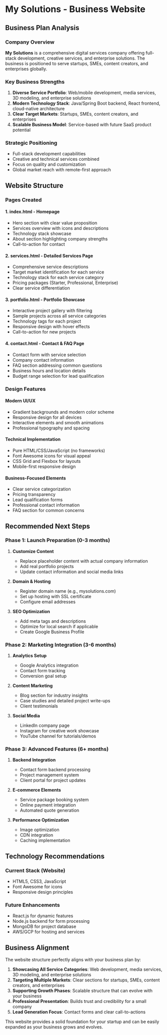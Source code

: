 # My Solutions - Business Website

## Business Plan Analysis

### Company Overview
**My Solutions** is a comprehensive digital services company offering full-stack development, creative services, and enterprise solutions. The business is positioned to serve startups, SMEs, content creators, and enterprises globally.

### Key Business Strengths
1. **Diverse Service Portfolio**: Web/mobile development, media services, 3D modeling, and enterprise solutions
2. **Modern Technology Stack**: Java/Spring Boot backend, React frontend, cloud-native architecture
3. **Clear Target Markets**: Startups, SMEs, content creators, and enterprises
4. **Scalable Business Model**: Service-based with future SaaS product potential

### Strategic Positioning
- Full-stack development capabilities
- Creative and technical services combined
- Focus on quality and customization
- Global market reach with remote-first approach

## Website Structure

### Pages Created

#### 1. **index.html** - Homepage
- Hero section with clear value proposition
- Services overview with icons and descriptions
- Technology stack showcase
- About section highlighting company strengths
- Call-to-action for contact

#### 2. **services.html** - Detailed Services Page
- Comprehensive service descriptions
- Target market identification for each service
- Technology stack for each service category
- Pricing packages (Starter, Professional, Enterprise)
- Clear service differentiation

#### 3. **portfolio.html** - Portfolio Showcase
- Interactive project gallery with filtering
- Sample projects across all service categories
- Technology tags for each project
- Responsive design with hover effects
- Call-to-action for new projects

#### 4. **contact.html** - Contact & FAQ Page
- Contact form with service selection
- Company contact information
- FAQ section addressing common questions
- Business hours and location details
- Budget range selection for lead qualification

### Design Features

#### Modern UI/UX
- Gradient backgrounds and modern color scheme
- Responsive design for all devices
- Interactive elements and smooth animations
- Professional typography and spacing

#### Technical Implementation
- Pure HTML/CSS/JavaScript (no frameworks)
- Font Awesome icons for visual appeal
- CSS Grid and Flexbox for layouts
- Mobile-first responsive design

#### Business-Focused Elements
- Clear service categorization
- Pricing transparency
- Lead qualification forms
- Professional contact information
- FAQ section for common concerns

## Recommended Next Steps

### Phase 1: Launch Preparation (0-3 months)
1. **Customize Content**
   - Replace placeholder content with actual company information
   - Add real portfolio projects
   - Update contact information and social media links

2. **Domain & Hosting**
   - Register domain name (e.g., mysolutions.com)
   - Set up hosting with SSL certificate
   - Configure email addresses

3. **SEO Optimization**
   - Add meta tags and descriptions
   - Optimize for local search if applicable
   - Create Google Business Profile

### Phase 2: Marketing Integration (3-6 months)
1. **Analytics Setup**
   - Google Analytics integration
   - Contact form tracking
   - Conversion goal setup

2. **Content Marketing**
   - Blog section for industry insights
   - Case studies and detailed project write-ups
   - Client testimonials

3. **Social Media**
   - LinkedIn company page
   - Instagram for creative work showcase
   - YouTube channel for tutorials/demos

### Phase 3: Advanced Features (6+ months)
1. **Backend Integration**
   - Contact form backend processing
   - Project management system
   - Client portal for project updates

2. **E-commerce Elements**
   - Service package booking system
   - Online payment integration
   - Automated quote generation

3. **Performance Optimization**
   - Image optimization
   - CDN integration
   - Caching implementation

## Technology Recommendations

### Current Stack (Website)
- HTML5, CSS3, JavaScript
- Font Awesome for icons
- Responsive design principles

### Future Enhancements
- React.js for dynamic features
- Node.js backend for form processing
- MongoDB for project database
- AWS/GCP for hosting and services

## Business Alignment

The website structure perfectly aligns with your business plan by:

1. **Showcasing All Service Categories**: Web development, media services, 3D modeling, and enterprise solutions
2. **Targeting Multiple Markets**: Clear sections for startups, SMEs, content creators, and enterprises
3. **Supporting Growth Phases**: Scalable structure that can evolve with your business
4. **Professional Presentation**: Builds trust and credibility for a small company
5. **Lead Generation Focus**: Contact forms and clear call-to-actions

This website provides a solid foundation for your startup and can be easily expanded as your business grows and evolves. 